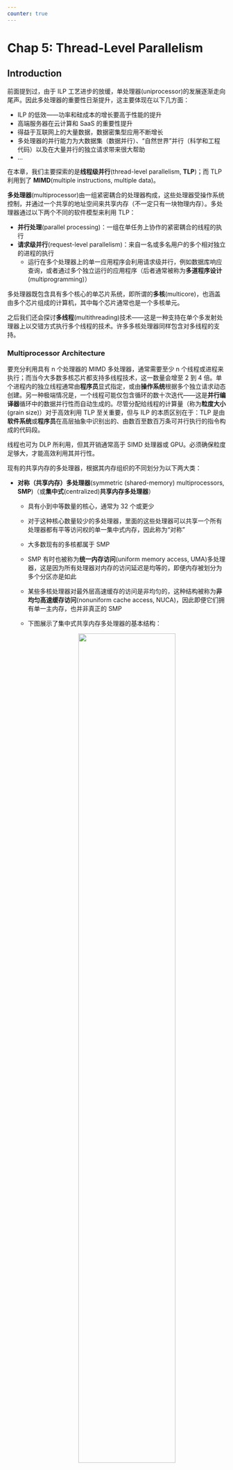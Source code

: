 ```yaml
---
counter: true
---
```


# Chap 5: Thread-Level Parallelism

## Introduction

前面提到过，由于 ILP 工艺进步的放缓，单处理器(uniprocessor)的发展逐渐走向尾声。因此多处理器的重要性日渐提升，这主要体现在以下几方面：

- ILP 的低效——功率和硅成本的增长要高于性能的提升
- 高端服务器在云计算和 SaaS 的重要性提升
- 得益于互联网上的大量数据，数据密集型应用不断增长
- 多处理器的并行能力为大数据集（数据并行）、“自然世界”并行（科学和工程代码）以及在大量并行的独立请求带来很大帮助
- ...

在本章，我们主要探索的是**线程级并行**(thread-level parallelism, **TLP**)；而 TLP 利用到了 **MIMD**(multiple instructions, multiple data)。

**多处理器**(multiprocessor)由一组紧密耦合的处理器构成，这些处理器受操作系统控制，并通过一个共享的地址空间来共享内存（不一定只有一块物理内存）。多处理器通过以下两个不同的软件模型来利用 TLP：

- **并行处理**(parallel processing)：一组在单任务上协作的紧密耦合的线程的执行
- **请求级并行**(request-level parallelism)：来自一名或多名用户的多个相对独立的进程的执行
    - 运行在多个处理器上的单一应用程序会利用请求级并行，例如数据库响应查询，或者通过多个独立运行的应用程序（后者通常被称为**多道程序设计**(multiprogramming)）

多处理器既包含具有多个核心的单芯片系统，即所谓的**多核**(multicore)，也涵盖由多个芯片组成的计算机，其中每个芯片通常也是一个多核单元。

之后我们还会探讨**多线程**(multithreading)技术——这是一种支持在单个多发射处理器上以交错方式执行多个线程的技术。许多多核处理器同样包含对多线程的支持。


### Multiprocessor Architecture

要充分利用具有 n 个处理器的 MIMD 多处理器，通常需要至少 n 个线程或进程来执行；而当今大多数多核芯片都支持多线程技术，这一数量会增至 2 到 4 倍。单个进程内的独立线程通常由**程序员**显式指定，或由**操作系统**根据多个独立请求动态创建。另一种极端情况是，一个线程可能仅包含循环的数十次迭代——这是**并行编译器**循环中的数据并行性而自动生成的。尽管分配给线程的计算量（称为**粒度大小**(grain size)）对于高效利用 TLP 至关重要，但与 ILP 的本质区别在于：TLP 是由**软件系统**或**程序员**在高层抽象中识别出的、由数百至数百万条可并行执行的指令构成的代码段。

线程也可为 DLP 所利用，但其开销通常高于 SIMD 处理器或 GPU。必须确保粒度足够大，才能高效利用其并行性。

现有的共享内存的多处理器，根据其内存组织的不同划分为以下两大类：

- **对称（共享内存）多处理器**(symmetric (shared-memory) multiprocessors, **SMP**)（或**集中式**(centralized)**共享内存多处理器**）
    - 具有小到中等数量的核心，通常为 32 个或更少
    - 对于这种核心数量较少的多处理器，里面的这些处理器可以共享一个所有处理器都有平等访问权的单一集中式内存，因此称为“对称”
    - 大多数现有的多核都属于 SMP
    - SMP 有时也被称为**统一内存访问**(uniform memory access, UMA)多处理器，这是因为所有处理器对内存的访问延迟是均等的，即便内存被划分为多个分区亦是如此
    - 某些多核处理器对最外层高速缓存的访问是非均匀的，这种结构被称为**非均匀高速缓存访问**(nonuniform cache access, NUCA)，因此即便它们拥有单一主内存，也并非真正的 SMP
    - 下图展示了集中式共享内存多处理器的基本结构：

        <div style="text-align: center">
            <img src="images/C5/1.png" width=70%>
        </div>

- **分布式共享内存**(distributed shared memory, **DSM**)
    - 在由**多个多核芯片**构成的多处理器系统中，每个多核芯片通常配备**独立的内存单元**，因此这类系统的内存采用**分布式**组织而非集中式组织
    - 许多分布式内存设计能实现对**本地**内存的快速访问，而**远程**内存访问速度则显著下降
    - 在此类架构中，程序员和软件系统需明确区分本地与远程内存访问操作，但通常无需关注各远程存储节点间的具体分布情况
    - 为支持更多的处理器数量，内存必须是分布组织而非集中组织；否则内存系统将以增大访问延迟的代价来满足更多处理器的带宽需求
    - 由于上述问题，SMP 随处理器数量的增加会逐渐丧失优势，因此绝大多数超大规模多处理器系统都采用了分布式内存组织
    - 下图展示了分布式共享内存多处理器的基本结构：

        <div style="text-align: center">
            <img src="images/C5/2.png" width=80%>
        </div>

    - DSM 多处理器也被称为**非均匀内存访问架构**(nonuniform memeory access, NUMA)，因为数据访问时间取决于数据字在内存中的物理位置
    - DSM 的主要缺点是处理器间的数据通信机制变得更为复杂，且需要软件层面付出更多努力才能充分利用所增加的内存带宽优势

无论是 SMP 还是 DSM 架构，线程间的通信均通过一个共享的地址空间来实现。这意味着只要具备相应的访问权限，任何处理器均可对任意内存位置进行寻址操作。SMP 与 DSM 的**共享内存**(shared memory)本质上指代的是**地址空间**(address space)的共享性。

    
### Challenges of Parallel Processing

多处理器的应用范围广泛，包括：运行几乎无需通信的独立任务，或者执行需要线程间协作才能完成的并行程序。要应对这些任务带来的挑战，通常需要采取以下综合方案：

- 精心选择算法并优化实现
- 适配底层编程语言与系统
- 协调操作系统及其支持功能
- 调整体系结构与硬件实施方案

尽管很多时候其中某一个环节可能会成为主要瓶颈，但当处理器规模变得很大的时候，我们需要同步优化软件和硬件的所有层面。具体来说，我们主要会遇到以下两种挑战：

- 程序中有限的并行能力
- 相对高昂的通信开销，或者说并行处理器中远程访问的高延迟问题
    - 在现有的共享内存的多处理器中，不同核心间的数据传输可能耗费 35 至 50 个时钟周期
    - 而跨芯片的核心间通信则需 100 到 300 甚至更多时钟周期（针对大规模多处理器）（这些数据均来自教材）
    - 具体时长取决于通信机制、互连网络类型以及多处理器的规模

它们对应的具体解决方法为：

- 对于应用程序并行能力不足的问题，主要需从软件层面着手：
    - 一方面采用能提供更优并行性能的新算法
    - 另一方面依靠软件系统，最大化处理器完整配置下的有效执行时间
    
- 对于降低远距离延迟的影响，则需要架构师与程序员的共同努力：
    - 例如通过硬件机制（如缓存共享数据）或软件手段（如重构数据结构使访问本地化）来减少远程访问次数
    - 也可以借助**多线程**技术或[**预取**](2.md#hardware-prefetching-of-instructions-and-data)策略来尝试掩盖延迟

本章后续内容着重研究如何应对第二个挑战。


## Centralized Shared-Memory Architectures

使用大型的多级高速缓存能显著降低处理器对内存带宽的需求，这一发现推动了**集中式内存多处理器**的发展。

- 最初的处理器均为单核设计，通常会占据整个主板；内存则位于共享总线上
- 随着高性能处理器的出现，处理器的内存需求已超出了常规总线的承载能力，因此现代的微处理器直接将内存连接至单一芯片（有时称为**后端**(backside)或**内存总线**(memory bus)，以区别于连接 I/O 的总线）
    - 无论是执行 I/O 操作还是来自其他芯片的访问，访问芯片本地存储器时都必须经过“拥有”该内存的芯片处理
    - 因此这种内存访问具有不对称性：本地内存访问速度较快，而远程内存较慢
    - 在多核架构中，单个芯片上的所有核心共享该存储器，但不同的核之间通过各自内存进行的不对称访问模式通常存在

**对称的共享内存机器**通常支持对共享数据和私有数据的**缓存**，其中：

- **私有数据**(private data)仅被一个处理器使用
    - 当私有数据被缓存时，其存储位置会迁移至高速缓存中，从而降低平均访问时间以及所需的内存带宽
- **共享数据**(shared data)则能被多个处理器共同访问
    - 对于共享数据的缓存处理，其值可能被复制到多个高速缓存中。除了缩短访问延迟和减少内存带宽需求外，这种复制还能缓解多处理器同时读取同一共享数据项时可能产生的竞争问题
    - 然而，共享数据的缓存也带来了新的挑战——高速缓存的**一致性**(coherence)问题，下面马上介绍！


### Multiprocessor Cache Coherence

**高速缓存一致性问题**(cache coherence problem)：由于两个不同的处理器对内存的视图是通过各自的高速缓存建立的，因此这些处理器最终可能看到同一内存位置下的不同值。这一问题来源于我们同时拥有由主存定义的**全局状态**和由各处理器核心私有的独立缓存所定义的**局部状态**。

一种不太正式的说法是：如果一个内存系统对任何数据项的读取都能返回该数据项最近被写入的值，我们就可以说这个内存系统是**一致的**。这个定义虽然直观易懂，却显得模糊且过于简单——实际情况要比这复杂得多；而且这一简单的定义实际包括了内存系统行为的两个方面：

- **一致性**(coherence)：规定了读操作可以返回哪些值
- **连贯性**(consistency)：决定了写操作的值何时能被读操作返回

!!! warning "注意"

    实际上，中文翻译没能很好地将 coherence 和 consistency 区分开来，所以你可能会在网上看到把 consistency 翻译成“一致性”的情况。不过在自己的笔记中，我还是选择将其翻译成“连贯性”。

对一致性的严格定义为：当满足以下条件时，我们称内存系统具有一致性：

- 处理器 P 对位置 X 的写入操作后紧跟着 P 对 X 的读取操作，且在该写入与读取之间没有其他处理器对 X 进行写入时，该读取总是返回由 P 所写入的值。
    - 该性质保留了程序顺序，而且该性质即使在单处理器中也依然成立。
- 当一个处理器对位置 X 的读取操作发生在另一个处理器对 X 的写入操作之后，只要读写之间有足够的时间间隔,且在两次访问之间没有其他对 X 的写入发生，该读取将返回被写入的值。
    - 该性质定义了内存一致性的核心含义：若某个处理器能持续读取到过时的数据值，那么显然可以判定该内存处在不一致的状态。
- **写串行化**(write serialization)：针对同一位置的写操作是**可串行的**(serialized)。也就是说，任何两个处理器对该位置的两次写操作，在所有处理器看来，都遵循相同的顺序。例如，若先后向某位置写入值 1 和 2，所有处理器都不可能先读到 2 再读到 1。

尽管上述三个性质已足以确保一致性，但连贯性同样至关重要，比如：我们无法要求对 X 的读取操作能立即获取其他处理器对 X 所写入的（最新）值，因为此时写入的数据甚至可能尚未离开原来的处理器。连贯性是由**内存连贯性模型**(memory consistency model)定义的，其具体内容在[后面](#models-of-memory-consistency)会介绍。

一致性与连贯性互为补充：

- **一致性**规定了针对**同一内存**地址读写操作的行为
- 而**连贯性**则定义了涉及**不同内存**地址访问时的读写行为

目前，我们作出以下两点基本假设：

- 必须等到所有处理器都知道到写操作的结果后，该写操作才被视为完成任务（并允许后续写操作执行）
- 处理器不得调整任何写操作相对于其他内存访问的执行顺序
    - 这意味着若某处理器先后写入地址 A 和地址 B ，任何观测到 B 新值的处理器必然也已获取 A 的新值
    
这些假设允许处理器重排读操作顺序，但强制其按照程序顺序来完成写操作。并且这些假设将一直沿用至介绍[内存连贯性模型](#models-of-memory-consistency)时为止。


### Basic Schemes for Enforcing Coherence

在多处理器内运行的程序中，同一数据的多份拷贝通常会同时存在于各级高速缓存中。在一致性的多处理器中，高速缓存提供了共享数据的**迁移**(migration)与**复制**(replication)的双重功能。

- **迁移**：数据项可透明地转移至本地高速缓存并被使用。这既降低了访问远程分配的共享数据的延迟，又缓解了共享内存的带宽压力。
- **复制**：有效减少了读取共享数据时的访问延迟和资源争用。

由此可见，实现高效的迁移与复制对提升共享数据访问的性能而言至关重要。因此，多处理器引入硬件级协议来维护高速缓存的一致性。这个协议被称为**高速缓存一致性协议**(cache coherence protocols)，其实现核心在于追踪数据块的共享状态。每个缓存块的状态通过与之关联的**状态位**来维护（类似于单处理器高速缓存中的有效位和脏位）。根据具体实现技术的不同，可以将协议分为以下两类：

- **基于目录**(directory based)：
    - 特定物理内存块的共享状态被保存在一个称为**目录**(memory)的位置。
    - 存在两种截然不同的基于目录的缓存一致性方案：
        - 在 SMP 中，可采用与内存或其他单一串行化点（如多核芯片的最外层高速缓存）关联的**集中式目录**
        - 在 DSM 中，由于单个目录会阻碍性能，且难以满足多核架构的内存扩展需求，因此需采用**分布式目录**，但实现起来相对更复杂
- **监听**(snooping)：
    - 每个持有物理内存块数据拷贝的高速缓存均可追踪该块的共享状态
    - 在 SMP 中，各个核的高速缓存通常通过广播介质（如核自己的高速缓存与共享高速缓存/内存之间的总线）实现互通，并且所有的高速缓存控制器通过持续监控或**监听**(snoop)介质，以确认自身是否拥有在总线上，或交换访问中请求的目标数据块拷贝
    - 侦听技术同样适用于多芯片多处理器的一致性协议

**监听协议**在采用微处理器（单核），并通过总线连接至单一共享内存的多处理器系统中广受欢迎。其中，**总线**为实现监听协议提供了便捷的广播媒介。但多核架构改变了这一局面，因为所有多核芯片上的核都共享了一定级别的高速缓存。因此，部分设计转而采用**目录协议**，因其开销较小。

我们接下来先重点探讨监听协议，等到讨论 DSM 架构时再详细介绍目录协议。


### Snooping Coherence Protocols

要维持高速缓存一致性要求，有以下两种方法：

- **写无效协议**(write invalidate protocol)：确保处理器在写入数据项前拥有对该项的**独占访问权**
    - 独占访问能保证执行写入操作时不存在任何其他可读或可写的副本：该项数据的所有其他高速缓存的拷贝均会被置为**无效**状态
    - 当**读取**操作发生时，高速缓存未命中，这迫使系统必须获取数据的新副本
    - 对于**写入**操作，我们要求执行写入的处理器拥有独占访问权限，防止其他任何处理器同时进行写入
        - 若存在两个处理器试图同时写入同一数据的情况，其中一方将获胜，导致另一方的数据拷贝失效；另一方若要完成其写入操作，就必须获取包含最新更新值的数据新拷贝
        - 由此可见，此协议确保了**写串行化**
    - 这是目前最主流的协议

    ??? example "例子"

        <div style="text-align: center">
            <img src="images/C5/3.png" width=80%>
        </div>

- **写更新**(write update)/**写广播**(write broadcast)协议：在写入数据项时更新该数据项的所有缓存拷贝
    - 由于写更新协议必须向所有共享缓存行广播写入操作，因而会消耗更多的带宽
    
所以，几乎所有现在的多处理器系统都选择实现**写无效协议**，后面我们也只关注这个协议。


#### Basic Implementation Techniques

- 在多核处理器中，实现无效协议的关键在于利用**总线或其他广播媒介**来执行无效操作。
- 在早期的多芯片多处理器系统中，用于一致性的总线就是共享内存访问总线；而在单芯片多核架构里，该总线可以是私有高速缓存与共享外部高速缓存之间的连接通道。
- 执行无效指令时，处理器只需获取总线控制权，并将待失效的地址通过总线广播出去。
- 所有处理器持续监听总线上的地址信号：若发现总线上出现的地址出现在自己的高速缓存中，则立即将对应的高速缓存数据标记为无效。
- 当对共享块进行写入操作时，执行写入的处理器必须获取总线访问权限，以广播其无效化请求。
- 若两个处理器同时尝试写入共享块，它们广播无效化操作的请求将在总线仲裁过程中被**串行化**处理；首先获得总线访问权的处理器将使其正在写入的块的所有其他拷贝失效。
    - 该机制的一个重要含义是：在获得总线访问权之前，对共享数据项的写操作实际上无法完成。
- 所有一致性方案都需要某种方法来**串行化**对同一缓存块的访问，无论是通过串行化通信介质的访问途径，还是通过对另一个共享结构的控制来实现。
- 我们还需在发生高速缓存失效时定位数据项。
    - 在**写穿式**(write-through)高速缓存中，查找数据项的当前值较为简单，因为所有已写入的数据都会立即发送至内存，从中总能获取到数据项的最新值。
    - 对于**写回式**(write-back)高速缓存而言，确定最新数据值的难度更大，因为数据项的最新值可能存在于私有高速缓存而非共享高速缓存或主存中。
        - 不过我们可以对高速缓存失效和写入操作采用相同的**监听**机制：
            - 每个处理器都会监听共享总线上传输的所有地址。
            - 当某处理器发现自己持有目标缓存块的脏拷贝时，会将该缓存块作为读请求的响应内容返回，并终止对主存（或三级高速缓存）的访问。
            - 该方法的复杂性在于需要从其他处理器的私有高速缓存（L1 或 L2）中获取目标块，这通常比访问三级高级缓存耗时更长。
        - 由于写回式缓存的**内存带宽需求较低**，因此能支持更多高速处理器的协同工作。正因如此，所有多核处理器都在最外层缓存采用写回策略。
        
接下来我们将探讨基于写回式缓存的一致性实现方案。

- 常规高速缓存的**标签位**(tags)可用于实现监听机制，每个块的**有效位**(valid bit)使得失效操作易于实施。
- 对于由失效或者其他事件触发的**读失效**问题，处理起来同样直接，因为它们仅依赖于监听功能。
- 对于**写操作**，我们需要知道该块是否存在其他缓存拷贝。如果没有的话，在写回式高速缓存中便无需将此次写操作置于总线上。不发送写请求既能缩短写入时间，又可节省所需带宽。
- 为了追踪一个高速缓存块是否被共享，我们可以为每个缓存块额外添加一个**状态位**(state bit)，从而能够判断写入操作是否需要产生无效化信号。
- 当对处于共享状态的块执行写操作时，该缓存会在总线上生成无效化命令并将该块标记为**独占**(exclusive)状态，此后该核不再针对此块发送任何无效化请求。
- 拥有缓存块唯一拷贝的核通常被称为该缓存块的**所有者**(owner)。
- 当发送一条无效化指令时，所有者的高速缓存块状态会从共享状态转变为非共享（或独占）状态。若后续有其他处理器请求该缓存块，则必须将其状态重新置为共享。
- 由于我们的监听式高速缓存也能发现任何失效情况，因此它能知道独占高速缓存块何时被其他处理器请求，并且将状态恢复为共享。
- 每个总线事务都必须检查高速缓存地址的标签，这可能会干扰处理器的高速缓存访问。为了减少这种干扰，我们有以下措施：
    - **复制**标签，并将监听访问定向到标签拷贝上。
    - 在共享的 L3 高速缓存处使用**目录**。该目录能够反映给定块是否被共享，以及可能哪些核拥有拷贝。有了目录信息，无效操作可以仅针对那些拥有该缓存块拷贝的高速缓存进行。这就要求 L3 必须始终保留 L1 或 L2 中任何数据项的拷贝，这一特性称为**包含性**(inclusion)。


#### A Simple Protocol

我们一般通过为每个核中集成一个**有限状态控制器**来实现监听式一致性协议。该控制器响应来自核内处理器及总线（或其他广播媒介）的请求，改变选定高速缓存块的状态，同时利用总线访问数据或使其失效。从逻辑上看，可以认为每个高速缓存块都关联着一个独立的控制器；这意味着针对不同缓存块的监听操作或缓存请求能够独立处理。实际实现中，单个控制器允许多个针对不同缓存块的操作以交错方式执行。

我们规定协议包含三种状态：

- **无效**(invalid)
- **共享**(shared)：表示私有高速缓存中的块可能被多个核共享
- **修改**(modified)：表明某个块已在私有高速缓存中被更新；并且该状态意味着该块具有独占性。

下表展示了由核产生的请求（上半部分）以及来自总线的请求（下半部分）与高速缓存一致性的关系：

<div style="text-align: center">
    <img src="images/C5/4.png" width=90%>
</div>

当总线上出现无效请求或写失效时，所有私有高速缓存中存有该缓存块拷贝的核都会将其置为无效。对于写回式高速缓存的写失效情况，若该块仅存在于一个**私有高速缓存**，且处于独占状态，那么该缓存还需执行**写回**操作；否则可直接从共享高速缓存或主存读取数据。

下图展示了采用写无效协议和写回式高速缓存的单个私有高速缓存块的有限状态转换图（左图是 CPU 请求，右图是总线请求）：

<div style="text-align: center">
    <img src="images/C5/5.png" width=90%>
</div>

将两个状态转换图合并在一起，可以得到以下状态图：

<div style="text-align: center">
    <img src="images/C5/6.png" width=60%>
</div>

- 任何有效的高速缓存块要么处于一个或多个私有高速缓存的共享状态，要么严格位于单一高速缓存的独占状态。
- 任何向独占状态的转换（这是处理器写入块的必要条件）都要求在总线上发出无效或写失效信号，这将导致所有本地高速缓存将该块置为无效状态。
- 此外，若其他本地高速缓存曾以独占状态持有该块（变脏了），则该高速缓存会执行写回操作，从而提供包含目标地址的数据块。
- 最后，当总线出现针对独占状态块的读失效时，持有该独占拷贝的本地高速缓存会将其状态变更为共享状态。

本协议的另一特性是：处于共享状态的内存块在外部共享高速缓存（L2 或 L3，若无共享高速缓存则为内存）中始终保持最新状态。这一特性显著简化了实现方案。

尽管这个简单的缓存协议能正确执行，但是它忽略了许多复杂情况。其中最重要的是该协议假设所有操作都是**原子性的**，即任一操作能够以不受其他操作干扰的方式完成，然而现实中并非如此。非原子性操作会引入协议**死锁**(deadlock)的可能性，即进入无法继续执行的状态。在后面我们会讨论这些情况。


### Extensions to the Basic Coherence Protols

先前描述的一致性协议是一种简单的三状态协议，通常以其状态的首字母来指代，因此被称为 **MSI**（Modified（修改），Shared（共享），Invalid（无效））协议。我们可以基于这一基础协议进行扩展，通过增加额外状态和事务来优化特定行为，从而（可能会）提升性能表现。其中，最常见的两种扩展是：

- **MESI** 协议：增加了**独占**(exclusive)状态，形成四种状态：修改(modified)、独占(exclusive)、共享(shared)和无效(invalid)。
    - 独占状态表示缓存块仅存在于单一高速缓存中，且未被修改。
    - 若某个块处于独占状态，对其进行写入时无需产生失效信号，从而优化了同一高速缓存先读取后写入该数据块的场景。
    - 当然，当对处于独占状态的块的读失效发生时，必须将该块转为共享状态以维持一致性。
    - 添加独占状态的好处在于：当同一个核再次写入处于独占状态的数据块时，既不需要获取总线访问权，也不需生成失效信号，因为系统明确知晓该数据块仅存在于本地的这个高速缓存中；处理器只需将其状态改为已修改即可实现更新。
    - 通过将一致性状态位编码为独占状态位、并用脏位标识修改情况即可轻松实现该状态的扩展应用。
- **MOESI**协议：在 MESI 协议的基础上增加了**拥有**(owned)状态，用于表示相关缓存块由该高速缓存持有，且主存中的拷贝已过时。
    - 在 MSI 和 MESI 协议中，当尝试共享处于修改状态的缓存块时，在原高速缓存和新的共享高速缓存中，该块的状态都会转变为共享状态，且必须将其写回主存。
    - 而在 MOESI 协议中，原高速缓存的修改状态可以直接转换为拥有状态而无需立即写入内存。其他新的共享该块的高速缓存则保持共享状态；而仅由原高速缓存持有的拥有状态表明主存拷贝已失效，且指定高速缓存是所有者。
    - 当发生失效时，所有者必须提供该数据块（因为主存未更新）；若被替换，则需将其写回主存。


### Limitations in SMPs and Snooping Protocols

随着多处理器中处理器数量的增加，或每个处理器的内存需求增长，系统中任何**集中式资源**(centralized resource)都可能成为瓶颈。对于多核处理器而言，仅需少量核心，就能使单个共享总线形成性能瓶颈。因此，多核设计转向了更高带宽的互连方案，以及采用多个独立内存以支持更多核心数量。

监听式高速缓存的带宽也可能是一个限制，因为每个高速缓存都必须检查每一次的失效情况，而增加互连带宽只会将问题转嫁给高速缓存。下面给出一些增加监听带宽的技术：

- **复制标签位**(tags)，实现带宽倍增
- 如果多核处理器共享最外层的高速缓存，那么可采用**分布式**的高速缓存——每个处理器分管部分内存区域，并处理对应地址空间的监听请求。
    - 鉴于 L3 承担着过滤监听请求的功能，L3 必须具备包容性(inclusive)
- 可在最外层的共享高速缓存层（如L3）设置一个**目录**。
    - 同样地，L3 必须保持包容性。
    - 引入目录结构后，无需广播至所有 L2 缓存，仅需查询目录指向的可能持有数据块拷贝的特定 L2 即可。
    - 与前一种方法类似，其关联的目录条目亦可以分布式存储。

下图展示的就是一个采用分布式高速缓存系统的多核处理器：

<div style="text-align: center">
    <img src="images/C5/7.png" width=70%>
</div>


### Implementing Snooping Cache Coherence

在单总线的多核处理器中，通过以下方式可使这些步骤具备实质原子性：

- 首先（在更改缓存状态前），对通往共享高速缓存或内存的总线进行仲裁，并在所有操作完成前不释放总线。
- 使用单条线路来表示所有必要的无效化请求都已接收并正在处理。
- 收到该信号后，生成失效信号的处理器便可释放总线，因为它知道处理和下一个失效相关的任何活动之前，所有必需的操作都将完成。

而在一个没有单一集中总线的系统中，则用其他方法来实现高速缓存失效操作的原子性。具体而言，必须确保两个处理器同时尝试写入同一数据块（这种情况称为**竞争**(race)）时遵循严格顺序：一个写操作被完整处理并先行完成后，另一个写操作才能开始执行。竞争中两个写操作的胜负并不重要，关键在于只存在唯一胜出者，其一致性操作能率先完成。

在多核架构中采用多总线设计时，只要确保每个内存块仅关联一条独立总线，就能通过该共享总线对同一数据块的访问请求进行串行化处理，从而消除竞争现象。这一特性与重启竞争失败方的高速缓存失效处理的能力相结合，构成了无需总线也能实现的监听式高速缓存一致性的关键要素。

实际设计中可混合使用侦听协议和目录协议。


## Performance of Symmetric Shared-Memory Multiprocessors

在使用监听一致性协议的多核处理器中，多种不同的现象共同影响着性能表现。具体而言，整体的高速缓存性能由单处理器的**缓存失效流量**和**通信流量**（导致无效化以及后续缓存失效）共同决定。改变处理器的数量、高速缓存的容量和块的大小都会影响带这两类关于失效率的要素。

而之前在计组课程中，我们知道**单处理器**的失效率可以被分解为三个C：**容量**(capacity)、**强制**(compulsory)和**冲突**(conflict)。它们既揭示了应用程序行为特征，也为高速缓存的设计优化提供了方向。同理，由**处理器间通信**引发的失效（通常称为**一致性失效**(coherence misses)）也可归因于两个因素：

- **真共享失效**(true sharing misses)：
    - 在基于无效的协议中，处理器首次写入共享缓存块时会触发无效操作，以确立对该块的所有权
    - 此外，当其他处理器尝试读取该缓存块中被修改的数据字时，会发生失效并导致相应块的传输
    - 上述两类失效均被归类为真共享缺失，因为它们直接源于处理器间的数据共享行为
- **伪共享失效**(false sharing misses)：
    - 在基于无效的一致性算法中，每个缓存块仅有一个有效位；当某个块因其中某些数据字被写入而被无效化（随后使用便引发失效）时，便会出现了伪共享
    - 若接收无效化的处理器实际使用了被写入的字，则该引用属于**真共享引用**，此时无论块有多大都会引发失效
    - 然而，若被写入字与读取字不同，且无效化并未传递新值，仅造成额外缓存失效时，即为**伪共享失效**。
    - 此时虽然块是被共享的，但高速缓存中并无实际共享的数据字；若块大小为单个字数据，则此失效不会发生。

??? example "例子"

    === "题目"

        <div style="text-align: center">
            <img src="images/C5/8.png" width=80%>
        </div>

    === "答案"

        <div style="text-align: center">
            <img src="images/C5/9.png" width=80%>
        </div>


### Commercial Workload

本节将探究一台四处理器共享内存多处理机上运行在线事务处理([OLTP](https://en.wikipedia.org/wiki/Online_transaction_processing))工作负载时的内存系统行为，并重点分析其中高速缓存的活动，尤其是 L3 高速缓存的行为（其中存在大量与一致性机制相关的流量）。

在研究的商业应用中，OLTP 应用对内存系统的压力最大，即使在评估时使用更大的 L3 高速缓存，也表现出很大的挑战。

首先来探究 **L3 高速缓存容量**变化的影响：每个处理器的 L3 高速缓存容量从 1MiB 到 8MiB 不等。下图展示了采用两路组相联高速缓存时增大容量的收益效果：

<div style="text-align: center">
    <img src="images/C5/10.png" width=50%>
</div>

可以看到，随着容量增加，失效率降低，因而程序执行时间也不断减小。值得注意的是，性能提升几乎全部集中在 1MiB -> 2MiB 的阶段，继续扩容下去的话却收效甚微。为了搞清楚背后的原因，我们需要明确哪些因素会影响 L3 高速缓存的失效率，以及这些因素如何随着 L3 高速缓存的增大而变化。下图呈现了来自五个来源的每条指令所贡献的内存访问周期数：

<div style="text-align: center">
    <img src="images/C5/11.png" width=50%>
</div>

- 在 1MiB 的 L3 高速缓存下，影响内存访问周期的两大主要因素是指令失效和容量/冲突失效；而当缓存容量增大时，这两个因素的影响会变得微不足道
- 而强制失效、伪共享失效及真共享失效几乎不受缓存容量的影响。因此当容量较大时，**真共享失效**构成了高速缓存失效的主要部分；由于真共享失效数量保持不变，所以当 L3 高速缓存容量的提升超过 2MiB 后，整体失效率的降低幅度有限。

综上，虽然增大高速缓存容量可消除大部分单处理器的失效，但是对多处理器的失效则没有太大影响。

接下来展示的是**增加处理器数量**对不同类型失效的影响：

<div style="text-align: center">
    <img src="images/C5/12.png" width=50%>
</div>

不难发现，真共享失效率的上升并未因单处理器失效率下降而得到抵消，所以导致每条指令的内存访问周期整体增加。

最后要探讨的是**增加块大小**是否有助于改善此类工作负载的性能。这一做法理应能降低指令失效率和冷启动失效率，并在一定范围内减少容量/冲突失效率，甚至可能降低真实共享失效率。下图展示了当块大小从 32B 增至 256B 时，每千条指令的失效次数变化情况：

<div style="text-align: center">
    <img src="images/C5/13.png" width=50%>
</div>

- 真共享失效率降低至原来的 1/2 以下，表明真共享失效能够利用局部性原则得到缓解
- 强制失效率也显著下降，符合我们的预期
- 冲突/容量失效呈现小幅下降，这表明在这种情况下，空间局部性的程度并不高
- 伪共享失效率的占比虽然较小，但几乎翻了一倍
- 但指令失效率未受到显著影响，这一结果超出我们的预期。
    - 若是在指令缓存中有如此表现，我们可以得出空间局部性程度很低的结论
    - 但在 L2 与 L3 混合高速缓存的场景下，诸如指令-数据冲突等其他因素也可能导致大容量块时指令缓存的高失效率
    - 已有研究证实，大型数据库和 OLTP 负载的指令流中存在较低的空间局部性特征——这类工作负载包含大量短基本块和专用代码序列
    - 根据这些数据，要使更大块大小的 L3 的性能与 32B 大小的块相当，其失效损失可表示为 32B 块大小失效值的倍数

        <div style="text-align: center">
            <img src="images/C5/14.png" width=50%>
        </div>


### Multiprogramming and OS Workload

接下来研究的是一个**多程序化的**工作负载(multiprogrammed workload)，包含了用户活动与操作系统活动。这类工作负载呈现出三个特征鲜明的阶段：首先是基准程序的编译（涉及大量计算操作），接着是将目标文件安装到库中，最后是删除目标文件。最终阶段完全由 I/O 操作主导，仅有两个进程保持活跃状态（每个运行实例各一个）。中间阶段同样以 I/O 为主导，处理器基本处于空闲状态。整体而言，该工作负载相比 OLTP 具有更显著的**系统**密集型和 **I/O** 密集型特性。

后续工作负载的测量中，我们假设采用以下内存与 I/O 系统的配置：

- L1 指令高速缓存：32KB 容量，64B 块大小的二路组相联结构，命中周期为 1 个时钟周期。
- L1 数据高速缓存：32KB 容量，32B 块大小的二路组相联结构，命中周期为 1 个时钟周期。

>注：与侧重 L3 高速缓存的 OLTP 负载不同，本次重点考察 L1 数据高速缓存的行为特征。

- L2 高速缓存：1MB 统一式设计，128B 块大小的二路组相联结构，命中需 10 个时钟周期。
- 主存系统：单通道总线架构的存储器，访问时延为 100 个时钟周期。
- 硬盘系统：固定访问延迟 3ms（低于常规值，以减少空闲等待时间）。

下表展示了八个处理器在上述参数配置下的执行时间分布情况。

<div style="text-align: center">
    <img src="images/C5/15.png" width=70%>
</div>

执行时间被分解为以下部分：

- **空闲**(idle)：在内核模式下空闲循环中执行的时长
- **用户**(user)：执行用户代码的时长
- **同步**(synchronization)：用于同步变量操作或等待的时长
- **内核**(kernel)：在 OS 内既非空闲也非同步访问的执行时长


#### Performance

接下来我们考察多道程序的工作负载在高速缓存大小和块大小变化时的性能表现。由于内核行为与用户进程存在差异，所以将这两部分分开来分析。尽管用户代码执行更多的指令，但操作系统的行为可能产生更多的高速缓存失效，除了代码体量更大以及局部性缺乏外，还有两个原因：

- 内核在向用户分配内存页前会初始化所有的页，这显著增加了其强制性失效的比例。
- 内核实际存在数据共享的现象，因而会产生可观的一致性失效；相比之下，用户进程仅在被调度到不同处理器时才会引发一致性失效问题，且比例极低。

下面两张图分别展示了内核与用户的数据失效率随数据高速缓存容量及块大小的变化关系：

<div style="text-align: center">
    <img src="images/C5/16.png" width=80%>
</div>

- 可以看到，增大数据高速缓存容量对用户失效率的影响显著高于对内核失效率的影响
- 而增加块大小则能同时改善两者的失效问题
- 这是因为较大比例的失效源自强制性失效和容量性失效——这两类问题均可通过采用更大的块来缓解
- 由于一致性失效相对罕见，增大块尺寸带来的负面影响较小。

为了理解内核进程与用户进程表现差异的原因，我们需要进一步分析内核失效的行为特征。下图展示了内核失效率随高速缓存容量和块大小增加的变化情况：

<div style="text-align: center">
    <img src="images/C5/17.png" width=70%>
</div>

- 图表将失效问题划分成三类：
    - 强制性失效
    - 一致性失效：包括真共享与伪共享
    - 容量/冲突性失效：含操作系统与用户进程间、多用户进程间干扰引发的失效
  
- 增大高速缓存容量仅能降低单处理器环境下的容量/冲突性失效率
- 而增大块尺寸则有效减少了强制性失效率
- 随着块尺寸的增加，一致性缺失率并未出现显著上升，这表明伪共享的影响可能微乎其微

---
- 对于多道程序的工作负载而言，**操作系统**对内存系统的需求更为严苛。
- 若工作负载中包含更多操作系统或类操作系统的活动，且其行为特征与本研究所测的情形相似，那么构建性能足够强大的内存系统将变得异常困难。
- 提升性能的潜在途径之一是通过改进**编程环境**或借助**程序员**辅助手段，使操作系统更具高速缓存感知能力。
    - 例如，操作系统会为不同系统调用产生的请求复用相同的内存区域。尽管这些被复用的内存将被完全覆写，但硬件因无法识别这一特性仍会维持缓存一致性机制运行，甚至可能尝试读取已失效的高速缓存块数据段。


## Distributed Shared-Memory and Directory-Based Coherence

前面介绍的监听协议要求每次高速缓存失效时，要和其他所有的高速缓存进行通信。这种不用集中式的数据结构来追踪高速缓存状态的特性，既是监听方案的优势（实现成本低廉），也是它的致命弱点，因为这使得它的可扩展性(scalability)很差。

近年来，多核处理器的发展迫使所有设计者转向**分布式内存**(distributed memory)，以满足各处理器对带宽的需求。这种内存组织能够提升内存带宽和互连带宽，因为它能立即将本地内存流量与远程内存流量分离，从而降低了对内存系统和互连网络的带宽需求。然而，若无法消除高速缓存失效时执行一致性协议的广播操作，那么分布式内存所带来的收益将极为有限。

另外，我们还提到过监听协议的替代方案——**目录协议**(directory protocol)。

- 目录会记录每个可能被缓存的块的状态信息，包括哪些高速缓存（或高速缓存组）拥有该块的副本、数据是否是脏的（已被修改）等
- 在共享最外层缓存（L3）的多核处理器中，实现目录机制非常简单：只需为每个 L3 高速缓存块维护一个与核心数量等长的位向量即可
    - 该位向量能标识出哪些私有 L2 高速缓存可能持有 L3 高速缓存中的对应块副本，这样失效请求仅需发送至这些特定的高速缓存即可
    - 当 L3 采用包容性设计时，这种机制在单个多核芯片上能完美运作
- 多核系统中，采用单个目录的解决方案不具备可扩展性，即便这避免了广播操作。所以我们必须设置**分布式的目录**，但分布方式需确保一致性协议能定位到任意缓存内存块的目录信息。
    - 容易想到的一种解决方法是让目录随内存单元分布——正如不同内存请求指向不同内存那样，不同的一致性请求也能访问到不同的分布式目录。
    - 若将信息维护在 L3 高速缓存等多分区的外层高速缓存中，则可将目录信息分散到各个高速缓存分区间，从而有效提升带宽利用率。

- 分布式目录具有以下特性：一个块的共享状态始终位于单个的已知位置。这一性质结合了维护节点缓存块的信息，使得一致性协议能够避免广播操作。
- 下图展示了添加目录至每个**节点**（单个多核处理器，或在内部实现一致性的小型处理器集合）后，分布式内存多处理器结构的示意图：

    <div style="text-align: center">
        <img src="images/C5/18.png" width=80%>
    </div>

- 最简单的目录实现方式是：为每个内存块在目录中关联一个条目。
    - 此时信息总量与“内存块的数量 * 节点数量”的结果成正比
    - 对于不超过数百个处理器（每个可能是多核）的多处理器而言，这种开销在合理块大小设置下是可接受的
    - 而对于更大规模的多处理器系统，则需要采用能高效扩展目录结构的方法，不过我们无需考虑这种情况


### Directory-Based Cache Coherence Protocols

目录协议必须实现两个核心操作：处理**读失效**和处理对共享且干净的高速缓存块的**写入**。

为实现这些功能，目录需要追踪每个高速缓存块的状态。具体有以下几类状态：

- **共享**：一个或多个节点缓存了该数据块，且内存中的数值与所有缓存副本保持同步更新
- **未缓存**(uncached)：没有任何节点持有该缓存块的副本
- **已修改**(modified)：只有一个节点持有该数据块副本，且已执行过写操作，因此内存中的对应副本失效；此时该处理器被称为此数据块的**所有者**(owner)

除了跟踪状态外，还需要记录哪些节点拥有**内存块的副本**，因为在写入时需要使这些副本失效。实现这一功能的最简单方法是为每个内存块维护一个**位向量**。当内存块处于共享状态时，向量的每一位表示对应的处理器芯片是否持有该块的副本。当内存块处于独占状态时，我们同样可以利用这个位向量来追踪其所有者。

出于效率考虑，还会在各级高速缓存中单独记录每个高速缓存块的状态。

尽管状态转换时的具体操作略有差异，但各高速缓存中**状态机**的状态与转换机制与之前采用的监听式高速缓存方案完全一致。

而数据项的**无效化**处理及**独占副本的定位**操作则存在显著区别：这两种操作都需要请求节点与目录之间、目录与一个或多个远程节点之间进行通信；而在监听协议中，这两个步骤是通过向所有节点广播一起完成的。

下图展示了节点间传递的各类消息：

<div style="text-align: center">
    <img src="images/C5/19.png" width=90%>
</div>

- **本地节点**(local node)是发起请求的节点，**家节点**(home node)则是存储着目标地址对应内存位置及目录条目的节点。
- 物理地址空间采用静态分布方式，因此总能确定哪个节点存有特定的物理地址的内存和目录信息（例如高位比特可表示节点编号，低位比特则表示该节点内存中的偏移量）。
- 当家节点同时作为本地节点时仍需访问目录，因为数据副本可能存在于被称为**远程节点**(remote node)的第三方节点中。
    - **远程节点**是拥有高速缓存块副本的节点（无论该副本处在独占状态还是共享状态）。
    - 远程节点可能与本地节点或家节点相同，此时处理器间消息可替换为处理器内消息，其他机制保持不变


### An Example Directory Protocol

下图展示了在基于目录的系统中，单个高速缓存的状态转换图：

<div style="text-align: center">
    <img src="images/C5/20.png" width=70%>
</div>

- 这张状态转换图操作与监听方案基本一致：状态和触发条件近乎相同。
- 不同之处是：监听机制通过总线（或其他网络）广播写失效操作，而在这里我们通过目录控制器，选择性地发送数据获取与无效化操作。
- 任何高速缓存块在写入时必须处于独占状态，且所有共享块必须在内存中保持最新值。
- 大多数多核处理器中，最外层的高速缓存由各核心共享，通过内部目录或监听机制来维护同一芯片上各核心私有高速缓存的一致性。因此只需接入最外层的共享高速缓存，便可利用芯片上多核一致性机制扩展至更庞大的处理器；而且此时处理器与一致性请求的竞争问题得以缓解，同时可避免标签位的重复。

在基于目录的协议中，发送至目录的消息会触发两种不同类型的操作：**更新目录状态**，以及**发送附加消息以满足请求**。目录中的状态表示的是内存块中三种标准状态；但和监听式方案不同的是，这里的目录状态反映的是所有高速缓存副本的整体状况，而非单个块的状态。

为了追踪持有高速缓存块副本的节点集合，我们使用名为**共享者**(Sharers)的位向量来实现这一功能。目录请求需要更新共享者，并通过读取该集合执行无效化操作。

下图展示了目录节点在接收消息后采取的操作（状态图结构和上图一致）：

<div style="text-align: center">
    <img src="images/C5/21.png" width=70%>
</div>

该目录会处理三种不同类型的请求：**读失效**(read miss)、**写失效**(write miss)以及**数据写回**(data write-back)。

为了理解这些目录操作的机制，下面我们逐步分析各状态下收到的请求及执行的操作。

- 当某个块处于**未缓存**状态时，内存中的副本即为当前有效值，因此可能出现以下请求类型：
    - **读失效**：请求节点从内存中获取所请求的数据，且该请求者成为唯一的共享节点；此时该数据块的状态被设为共享状态。
    - **写失效**：请求节点接收值，并成为共享节点；该数据块被置为独占状态，以表明其唯一的有效副本已缓存；共享者(Sharers)字段标识其所有者身份。

- 当块处于**共享**状态时，内存值是最新的，因此可能发生以下请求：
    - **读失效**：从内存中向请求节点发送所请求的数据，并将该请求节点加入共享者(Sharers)中。
    - **写失效**：向请求节点发送值；向共享者中的所有节点发送失效消息，且共享者将更新为仅包含该请求节点的标识；此时该块的状态被设为独占状态。

- 当块处于**独占**状态时，块的当前值由共享者（所有者）标识的节点上的缓存持有，因此存在以下目录请求：
    - **读失效**：
        - 向所有者发送数据获取消息，这使得所有者的高速缓存中的块状态转变为共享状态，并促使所有者将数据发送至目录。
        - 数据在目录处被写入内存后回传给请求处理器。
        - 请求节点的身份会被添加至仍包含原所有者处理器的身份（因它仍然持有可读副本）的共享者中。
    - **数据写回**：
        - 由于所有者正在替换该块，必须将其写回。
        - 此操作使内存副本更新为最新状态（主目录实质上成为新的所有者），此时该块转为未缓存状态，且清空共享者。
    - **写失效**：
        - 该块将归属新的所有者。
        - 系统会向原所有者发送消息，使其缓存中的块无效化，并将值传送至目录；随后目录将该值转发给请求节点使其成为新的所有者。
        - 共享者更新为新所有者的信息，而该块的独占状态保持不变。


## Synchronization

**同步**(synchronization)机制通常由用户级的软件例程构建，这些例程依赖于硬件提供的同步指令。对于较小规模的多处理器系统或低竞争场景，关键的硬件能力在于提供一条不可中断的指令或指令序列，该指令能够以**原子方式**检索并修改数值。基于这一能力，便可构建出软件同步机制。本节重点探讨**加锁**与**解锁**这两类同步操作的实现原理；通过这两个操作，既能实现互斥访问控制，也可为更复杂的同步机制奠定基础。


### Basic Hardware Primitives

在多处理器系统中。实现同步所需的关键能力是一组能够实现**原子化**读取并修改内存位置的**硬件原语**(hardware primitives)。若缺乏这种能力，构建基本同步原语的成本将极为高昂，且会随着处理器数量的增加而递增。实际上存在多种基础硬件原语的替代方案，它们均提供对某一位置进行原子化读写的能力。但通常而言，架构师并不期望用户直接使用这些基础硬件原语，而是希望**系统程序员**利用它们来构建同步库。下面让我们从其中的一个硬件原语出发，展示如何利用它来构建一些基本的同步操作。

我们要介绍的硬件原语是**原子交换**(atomic exchange)，用于将寄存器中的值与内存中的值进行互换。

- 假设我们需要构建一个简单锁：用 0 表示锁处于空闲状态，用 1 代表锁已被占用。
- 处理器尝试通过执行交换指令来获取锁：
    - 将寄存器中存放的 1 与锁对应的内存地址内容交换。
    - 若其他处理器已持有该锁，则交换指令返回值为 1；反之返回 0 时，该内存位置的值也会被同时更新为 1，从而阻止其他竞争性交换操作同样获得 0。

- 例如：两个处理器同时尝试执行交换指令时，这种竞争会被打破：其中一个处理器必定会率先完成交换并返回 0，而第二个处理器的交换操作将返回 1。
- 使用交换原语实现同步的关键在于其**原子性**：整个交换过程不可分割，且两个并发执行的交换会通过**写串行化**机制确定先后顺序。

此外还有其他用于实现同步的原子原语，但它们都具备一个关键特性：以可判断两项操作是否原子执行的方式读取并更新内存值。下面介绍其中一些原子原语：

- **测试并置位**(test-and-set)：对值进行检测，若通过检测则设置新值。
    - 我们可以定义一个检测数值是否为 0 并将其置 1 的操作，其使用方式类似于原子交换操作。
- **获取并递增**(fetch-and-increment)：返回内存位置的值，并以原子方式将其递增。
    - 通过用 0 表示同步变量未被占用，我们可以像运用交换操作那样使用这种指令。

实现单一原子内存操作会带来一些挑战，因为这需要在一个不可中断的指令中同时完成内存读取和写入。这一要求使得一致性的实现复杂化——硬件既不允许在读写之间插入任何其他操作，又必须避免死锁情况的发生。

另一种类型的硬件原语是使用**一对指令**，其中通过第二条指令的返回值来推断这对指令是否以原子方式执行。如果这对指令看起来像是所有其他处理器执行的操作都发生在它们之前或之后的话，那么这对指令实际上就具备原子性。这正是 MIPS 和 RISC-V 架构所采用的方法。

在 RISC-V 中，这对指令包括一种特殊的加载操作（称为**保留加载**(load reserved)）`lr` 和一种特殊的存储操作（称为**条件存储**(store conditional)）`sc`。

- 保留加载将 `rs1` 指定的内存内容加载到 `rd` 寄存器中，并在该内存地址上创建一个保留标记
- 条件存储则将 `rs2` 中的值存入 `rs1` 指定的内存地址上
- 若在此期间有其他写入操作破坏了该内存位置的保留状态，则条件存储失败，并向 `rd` 写入非零值
- 若成功执行则向 `rd` 写入 0
- 如果在两条指令之间，处理器进行了上下文切换，那么条件存储也会失败
- 我们可以用这对指令来构建其他同步原语
- 用**保留寄存器**(reversed register)中跟踪 `lr` 指令指定的地址
- 若发生中断，或链接寄存器中的地址对应的缓存块失效（例如由另一条 `sc` 指令导致），则链接寄存器会被清零
- `sc` 指令仅检查其地址是否与保留寄存器的地址匹配：匹配则成功执行，否则失败
- 由于在出现对加载保留地址的重复存储尝试或任何异常后，存储条件操作都将失败，因此必须谨慎选择插入这两条指令之间的其他指令，因此我们只应安全地允许**寄存器-寄存器型操作**，否则可能引发死锁
- 此外，为降低无关事件或竞争处理器频繁导致存储条件失败的概率，加载保留与存储条件之间的指令数量应当**尽可能少**

???+ example "例子"

    ```asm
    try: mov x3,x4        ; mov exchange value
        lr x2,x1         ; load reserved from
        sc x3,0(x1)      ; store conditional
        bnez x3,try      ; branch store fails
        mov x4,x2        ; put load value in x4
    ```


### Implementing Locks Using Coherence

一旦有了原子操作后，便可以利用多处理器的一致性机制来实现**自旋锁**(spin lock)。处理器会持续尝试获取这类锁，循环等待直至成功。当程序员预估持有锁的时间很短，且希望加锁过程在锁可用时具备低延迟特性时，会采用自旋锁。不过，自旋锁会让处理器陷入等待释放的循环中占用资源，因此在某些场景下并不适用。

若没有缓存一致性机制，最简单的实现方式是将锁存储于内存中。

- 处理器可通过原子操作不断尝试获取锁，并检测交换操作是否返回了空闲状态的锁
- 释放锁时，处理器仅需向该地址存入数值 0 即可解锁

自旋锁的相关代码序列如下：

```asm
        addi x2,R0,#1
lockit: EXCH x2,0(x1)    ; atomic exchange
        bnez x2,lockit   ; already locked?
```

若多处理器支持缓存一致性，便可通过该机制对锁进行缓存，以维持锁的一致性。**缓存锁**(caching lock)具有以下优势：

- 它使得"自旋"过程（即在紧凑的循环中反复测试并获取锁）可在本地缓存副本上完成，无需在每次尝试获取锁时都去访问全局内存。
    - 需要修改前面的自旋锁过程，使其通过在本地锁的副本上执行读取操作来自旋，直到成功看到锁可用。
    - 该过程尝试通过执行交换操作来获取锁；处理器首先读取锁，以测试其状态。
    - 处理器持续读取和测试，直到读取的值表明已经解锁。
    - 然后处理器与其他所有类似“自旋等待”的过程竞争，看哪个可以首先为变量加锁。
    - 所有进程都使用一个交换指令：该指令读取旧值，并将 1 存储到锁变量中；唯一的胜者会看到 0，而失败者会看到胜者放置的 1。
    - 获胜的处理器执行锁之后的代码，完成后，将 0 存储到锁变量中以释放锁，然后重新开始了新的竞争。
    - 以下是执行此自旋锁的代码（注意：0表示未锁定，1表示锁定）：

        ```asm
        lockit: ld x2,0(x1)         ; load of lock
                bnez x2,lockit      ; not available-spin
                addi x2,R0,#1       ; load locked value
                EXCH x2,0(x1)       ; swap
                bnez x2,lockit      ; branch if lock wasn’t 0
        ```

- 最近使用过该锁的处理器很可能在短期内再次使用。此时锁可能仍留在该处理器的缓存中，从而大幅缩短获取锁的时间。

下表展示了多个进程通过原子交换指令争着为变量加锁时，处理器与总线/目录的交互过程：

<div style="text-align: center">
    <img src="images/C5/22.png" width=90%>
</div>


- 当持有锁的处理器向锁写入 0 时，所有其他高速缓存中的副本都会无效化，必须重新获取新值以更新本地副本。
- 其中某个高速缓存会率先获得解锁状态的值（0），并执行交换操作成功上锁；那么当其他处理器的高速缓存失效请求得到响应时，会发现该变量已被锁定，于是只能继续进入测试并保持自旋状态

上述例子还揭示了保留加载/条件存储原语的另一优势：读操作与写操作被显式分离。这一特性使得以下代码序列能够实现与上述优化版交换指令相同的性能表现：

```asm
lockit: lr x2,0(x1)         ; load reserved
        bnez x2,lockit      ; not available-spin
        addi x2,R0,#1       ; locked value
        sc x2,0(x1)         ; store
        bnez x2,lockit      ; branch if store fails
```


## Models of Memory Consistency

## Cross-Cutting Issues

## Fallacies and Pitfalls
